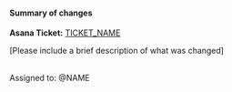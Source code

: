 #### Summary of changes
**Asana Ticket:** [TICKET_NAME](TICKET_LINK)

[Please include a brief description of what was changed]

<br>
Assigned to: @NAME
